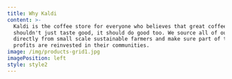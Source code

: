 ```yaml
---
title: Why Kaldi
content: >-
  Kaldi is the coffee store for everyone who believes that great coffee
  shouldn't just taste good, it should do good too. We source all of our beans
  directly from small scale sustainable farmers and make sure part of the
  profits are reinvested in their communities. 
image: /img/products-grid1.jpg
imagePosition: left
style: style2
---
```


